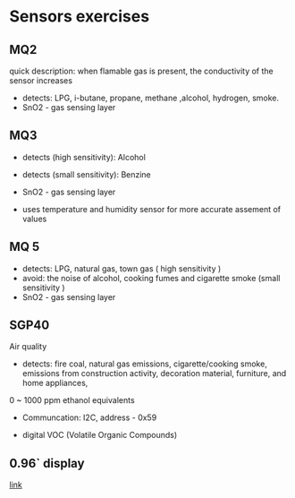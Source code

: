 # Sensors exercises

## MQ2
 quick description: when flamable gas is present, the conductivity of the sensor increases

 - detects: LPG, i-butane, propane, methane ,alcohol, hydrogen, smoke.
 - SnO2 - gas sensing layer
## MQ3
 
 - detects (high sensitivity): Alcohol
 - detects (small sensitivity): Benzine

 - SnO2 - gas sensing layer

 - uses temperature and humidity sensor for more accurate assement of values

## MQ 5
 - detects: LPG, natural gas, town gas ( high sensitivity )
 -   avoid: the noise of alcohol, cooking fumes and cigarette smoke (small sensitivity )
 - SnO2 - gas sensing layer


## SGP40
 Air quality 

 - detects: fire coal, natural gas emissions, cigarette/cooking smoke, emissions from construction activity, decoration material, furniture, and home appliances,
 
 0 ~ 1000 ppm ethanol equivalents

 - Communcation: I2C, address - 0x59

 - digital VOC (Volatile Organic Compounds) 


## 0.96` display
[link](https://randomnerdtutorials.com/esp32-ssd1306-oled-display-arduino-ide/)